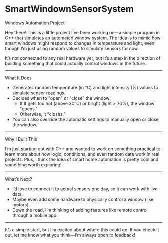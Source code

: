 # SmartWindownSensorSystem

Windows Automation Project

Hey there! This is a little project I’ve been working on—a simple program in C++ that simulates an automated window system. The idea is to mimic how smart windows might respond to changes in temperature and light, even though I’m just using random values to simulate sensors for now.  

It’s not connected to any real hardware yet, but it’s a step in the direction of building something that could actually control windows in the future.  

---

What It Does

- Generates random temperature (in °C) and light intensity (%) values to simulate sensor readings.  
- Decides when to "open" or "close" the window:
  - If it gets too hot (above 30°C) or bright (light > 70%), the window "opens."  
  - Otherwise, it "closes."  
- You can also override the automatic settings to manually open or close the window.  

---

Why I Built This

I’m just starting out with C++ and wanted to work on something practical to learn more about how logic, conditions, and even random data work in real projects. Plus, I think the idea of smart home automation is pretty cool and something worth exploring!  

---

What’s Next?

-  I’d love to connect it to actual sensors one day, so it can work with live data.  
- Maybe even add some hardware to physically control a window (like motors).  
- Down the road, I’m thinking of adding features like remote control through a mobile app.  

---

It’s a simple start, but I’m excited about where this could go. If you check it out, let me know what you think—I’m always open to feedback!
